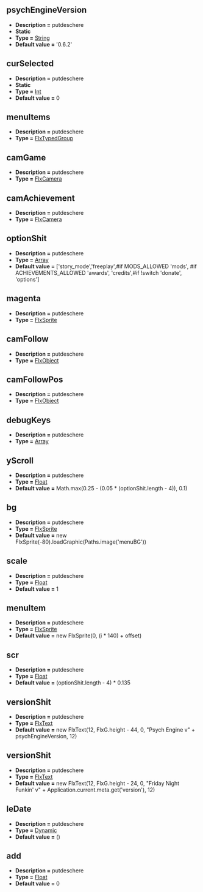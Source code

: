 ## psychEngineVersion
* **Description =** putdeschere
* **Static**
* **Type =** [String](https://api.haxeflixel.com/String.html)
* **Default value =** '0.6.2'

## curSelected
* **Description =** putdeschere
* **Static**
* **Type =** [Int](https://api.haxeflixel.com/Int.html)
* **Default value =** 0

## menuItems
* **Description =** putdeschere
* **Type =** [FlxTypedGroup<FlxSprite>](https://api.haxeflixel.com/flixel/group/FlxGroup/FlxTypedGroup.html)

## camGame
* **Description =** putdeschere
* **Type =** [FlxCamera](https://api.haxeflixel.com/flixel/FlxCamera.html)

## camAchievement
* **Description =** putdeschere
* **Type =** [FlxCamera](https://api.haxeflixel.com/flixel/FlxCamera.html)

## optionShit
* **Description =** putdeschere
* **Type =** [Array<String>](https://api.haxeflixel.com/Array.html)
* **Default value =** ['story_mode','freeplay',#if MODS_ALLOWED 'mods', #if ACHIEVEMENTS_ALLOWED 'awards', 'credits',#if !switch 'donate', 'options']

## magenta
* **Description =** putdeschere
* **Type =** [FlxSprite](https://api.haxeflixel.com/flixel/FlxSprite.html)

## camFollow
* **Description =** putdeschere
* **Type =** [FlxObject](https://api.haxeflixel.com/flixel/FlxObject.html)

## camFollowPos
* **Description =** putdeschere
* **Type =** [FlxObject](https://api.haxeflixel.com/flixel/FlxObject.html)

## debugKeys
* **Description =** putdeschere
* **Type =** [Array<FlxKey>](https://api.haxeflixel.com/Array.html)

## yScroll
* **Description =** putdeschere
* **Type =** [Float](https://api.haxeflixel.com/Float.html)
* **Default value =** Math.max(0.25 - (0.05 * (optionShit.length - 4)), 0.1)

## bg
* **Description =** putdeschere
* **Type =** [FlxSprite](https://api.haxeflixel.com/flixel/FlxSprite.html)
* **Default value =** new FlxSprite(-80).loadGraphic(Paths.image('menuBG'))

## scale
* **Description =** putdeschere
* **Type =** [Float](https://api.haxeflixel.com/Float.html)
* **Default value =** 1

## menuItem
* **Description =** putdeschere
* **Type =** [FlxSprite](https://api.haxeflixel.com/flixel/FlxSprite.html)
* **Default value =** new FlxSprite(0, (i * 140)  + offset)

## scr
* **Description =** putdeschere
* **Type =** [Float](https://api.haxeflixel.com/Float.html)
* **Default value =** (optionShit.length - 4) * 0.135

## versionShit
* **Description =** putdeschere
* **Type =** [FlxText](https://api.haxeflixel.com/flixel/text/FlxText.html)
* **Default value =** new FlxText(12, FlxG.height - 44, 0, "Psych Engine v" + psychEngineVersion, 12)

## versionShit
* **Description =** putdeschere
* **Type =** [FlxText](https://api.haxeflixel.com/flixel/text/FlxText.html)
* **Default value =** new FlxText(12, FlxG.height - 24, 0, "Friday Night Funkin' v" + Application.current.meta.get('version'), 12)

## leDate
* **Description =** putdeschere
* **Type =** [Dynamic](https://api.haxeflixel.com/Dynamic.html)
* **Default value =** ()

## add
* **Description =** putdeschere
* **Type =** [Float](https://api.haxeflixel.com/Float.html)
* **Default value =** 0

